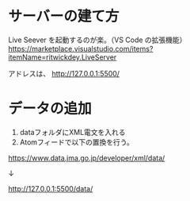 # サーバーの建て方
Live Seever を起動するのが楽。（VS Code の拡張機能）
https://marketplace.visualstudio.com/items?itemName=ritwickdey.LiveServer

アドレスは、
http://127.0.0.1:5500/

# データの追加
1. dataフォルダにXML電文を入れる
2. Atomフィードで以下の置換を行う。

https://www.data.jma.go.jp/developer/xml/data/

↓

http://127.0.0.1:5500/data/